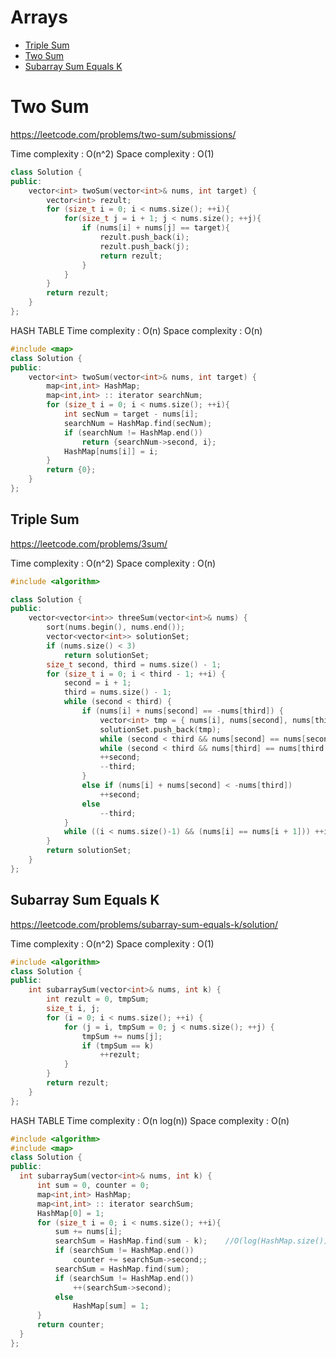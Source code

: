 # Arrays
+ [Triple Sum](#triple-sum)
+ [Two Sum](#two-sum)
+ [Subarray Sum Equals K](#subarray-sum-equals-k)

# Two Sum
https://leetcode.com/problems/two-sum/submissions/

Time complexity : O(n^2)
Space complexity : O(1)
```C++
class Solution {
public:
    vector<int> twoSum(vector<int>& nums, int target) {
        vector<int> rezult;
        for (size_t i = 0; i < nums.size(); ++i){
            for(size_t j = i + 1; j < nums.size(); ++j){
                if (nums[i] + nums[j] == target){
                    rezult.push_back(i);
                    rezult.push_back(j);
                    return rezult;
                }
            }
        }
        return rezult;
    }
};
```

HASH TABLE
Time complexity : O(n)
Space complexity : O(n)
```C++
#include <map>
class Solution {
public:
    vector<int> twoSum(vector<int>& nums, int target) {
        map<int,int> HashMap;
        map<int,int> :: iterator searchNum;
        for (size_t i = 0; i < nums.size(); ++i){
            int secNum = target - nums[i];
            searchNum = HashMap.find(secNum);
            if (searchNum != HashMap.end())
                return {searchNum->second, i};
            HashMap[nums[i]] = i; 
        }
        return {0};
    }
};
```

## Triple Sum
https://leetcode.com/problems/3sum/

Time complexity : O(n^2)
Space complexity : O(n)
```C++
#include <algorithm>

class Solution {
public:
    vector<vector<int>> threeSum(vector<int>& nums) {
        sort(nums.begin(), nums.end());
        vector<vector<int>> solutionSet;
        if (nums.size() < 3)
            return solutionSet;
        size_t second, third = nums.size() - 1;
        for (size_t i = 0; i < third - 1; ++i) {
            second = i + 1;
            third = nums.size() - 1;
            while (second < third) {
                if (nums[i] + nums[second] == -nums[third]) {
                    vector<int> tmp = { nums[i], nums[second], nums[third] };
                    solutionSet.push_back(tmp);
                    while (second < third && nums[second] == nums[second + 1]) second++;
                    while (second < third && nums[third] == nums[third - 1]) third--;
                    ++second;
                    --third;
                }
                else if (nums[i] + nums[second] < -nums[third])
                    ++second;
                else
                    --third;
            }
            while ((i < nums.size()-1) && (nums[i] == nums[i + 1])) ++i;
        }
        return solutionSet;
    }
};
```
## Subarray Sum Equals K
https://leetcode.com/problems/subarray-sum-equals-k/solution/

Time complexity : O(n^2)
Space complexity : O(1)
```C++
#include <algorithm>
class Solution {
public:
    int subarraySum(vector<int>& nums, int k) {
        int rezult = 0, tmpSum;
        size_t i, j;
        for (i = 0; i < nums.size(); ++i) {
            for (j = i, tmpSum = 0; j < nums.size(); ++j) {
                tmpSum += nums[j];
                if (tmpSum == k)
                    ++rezult;
            }
        }
        return rezult;
    }
};
```

HASH TABLE
Time complexity : O(n log(n))
Space complexity : O(n)
```C++
#include <algorithm>
#include <map>
class Solution {
public:
  int subarraySum(vector<int>& nums, int k) {
      int sum = 0, counter = 0;
      map<int,int> HashMap;
      map<int,int> :: iterator searchSum;
      HashMap[0] = 1;
      for (size_t i = 0; i < nums.size(); ++i){
          sum += nums[i];
          searchSum = HashMap.find(sum - k);    //O(log(HashMap.size()))
          if (searchSum != HashMap.end())
              counter += searchSum->second;;
          searchSum = HashMap.find(sum);
          if (searchSum != HashMap.end())
              ++(searchSum->second);
          else 
              HashMap[sum] = 1;
      }
      return counter;
  }
};
```
